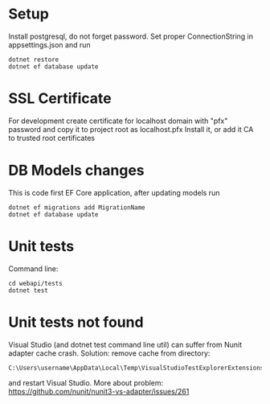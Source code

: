 ﻿# Setup

Install postgresql, do not forget password. Set proper ConnectionString in appsettings.json and run
	
	dotnet restore
	dotnet ef database update

# SSL Certificate

For development create certificate for localhost domain with "pfx" password and copy it to project root as localhost.pfx
Install it, or add it CA to trusted root certificates

# DB Models changes

This is code first EF Core application, after updating models run
	
	dotnet ef migrations add MigrationName
	dotnet ef database update 

# Unit tests

Command line: 

	cd webapi/tests
	dotnet test

# Unit tests not found

Visual Studio (and dotnet test command line util) can suffer from Nunit adapter cache crash. Solution: remove cache from directory:

	C:\Users\username\AppData\Local\Temp\VisualStudioTestExplorerExtensions\

and restart Visual Studio. More about problem: https://github.com/nunit/nunit3-vs-adapter/issues/261